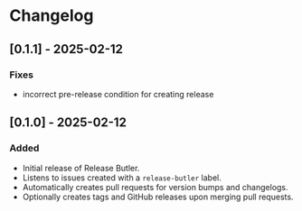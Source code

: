 # Changelog

## [0.1.1] - 2025-02-12
### Fixes
- incorrect pre-release condition for creating release

## [0.1.0] - 2025-02-12
### Added
- Initial release of Release Butler.
- Listens to issues created with a `release-butler` label.
- Automatically creates pull requests for version bumps and changelogs.
- Optionally creates tags and GitHub releases upon merging pull requests.

